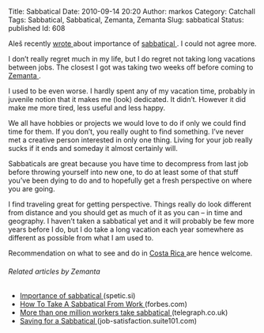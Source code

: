 Title: Sabbatical
Date: 2010-09-14 20:20
Author: markos
Category: Catchall
Tags: Sabbatical, Sabbatical, Zemanta, Zemanta
Slug: sabbatical
Status: published
Id: 608

<html>
 <body>
  <div>
   <p>
    Aleš recently
    <a href="http://blog.spetic.si/2010/09/importance-of-sabbatical.html">
     wrote
    </a>
    about importance of
    <a class="zem_slink" href="http://en.wikipedia.org/wiki/Sabbatical" rel="wikipedia" title="Sabbatical">
     sabbatical
    </a>
    . I could not agree more.
   </p>
   <p>
    I don’t really regret much in my life, but I do regret not taking long vacations between jobs. The closest I got was taking two weeks off before coming to
    <a class="zem_slink" href="http://www.zemanta.com" rel="homepage" title="Zemanta">
     Zemanta
    </a>
    .
   </p>
   <p>
    I used to be even worse. I hardly spent any of my vacation time, probably in juvenile notion that it makes me (look) dedicated. It didn’t. However it did make me more tired, less useful and less happy.
   </p>
   <p>
    We all have hobbies or projects we would love to do if only we could find time for them. If you don’t, you really ought to find something. I’ve never met a creative person interested in only one thing. Living for your job really sucks if it ends and someday it almost certainly will.
   </p>
   <p>
    Sabbaticals are great because you have time to decompress from last job before throwing yourself into new one, to do at least some of that stuff you’ve been dying to do and to hopefully get a fresh perspective on where you are going.
   </p>
   <p>
    I find traveling great for getting perspective. Things really do look different from distance and you should get as much of it as you can – in time and geography. I haven’t taken a sabbatical yet and it will probably be few more years before I do, but I do take a long vacation each year somewhere as different as possible from what I am used to.
   </p>
   <p>
    Recommendation on what to see and do in
    <a class="zem_slink" href="http://en.wikipedia.org/wiki/Costa_Rica" rel="wikipedia" title="Costa Rica">
     Costa Rica
    </a>
    are hence welcome.
   </p>
   <h6 class="zemanta-related-title">
    Related articles by Zemanta
   </h6>
   <ul class="zemanta-article-ul">
    <li class="zemanta-article-ul-li">
     <a href="http://blog.spetic.si/2010/09/importance-of-sabbatical.html">
      Importance of sabbatical
     </a>
     (spetic.si)
    </li>
    <li class="zemanta-article-ul-li">
     <a href="http://www.forbes.com/2010/08/24/sabbatical-leave-work-leadership-careers-advice.html">
      How To Take A Sabbatical From Work
     </a>
     (forbes.com)
    </li>
    <li class="zemanta-article-ul-li">
     <a href="http://r.zemanta.com/?u=http%3A//www.telegraph.co.uk/finance/personalfinance/7979795/More-than-one-million-workers-take-sabbatical.html&amp;a=23812953&amp;rid=6575b7b5-6796-49cd-9fe0-7c041ffe88ab&amp;e=3dd8180bf2cca84c91d100d18bde6fbd">
      More than one million workers take sabbatical
     </a>
     (telegraph.co.uk)
    </li>
    <li class="zemanta-article-ul-li">
     <a href="http://job-satisfaction.suite101.com/article.cfm/saving-for-a-sabbatical">
      Saving for a Sabbatical
     </a>
     (job-satisfaction.suite101.com)
    </li>
   </ul>
   <div class="zemanta-pixie">
    <a class="zemanta-pixie-a" href="http://www.zemanta.com/" title="Enhanced by Zemanta">
    </a>
   </div>
  </div>
 </body>
</html>